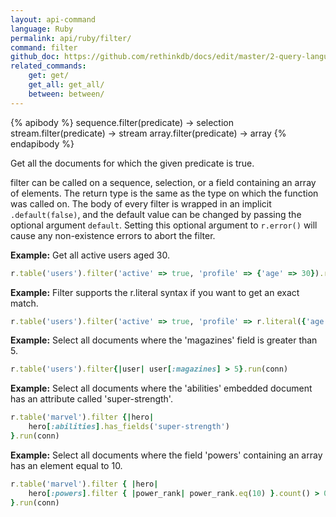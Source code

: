 ```yaml
---
layout: api-command 
language: Ruby
permalink: api/ruby/filter/
command: filter 
github_doc: https://github.com/rethinkdb/docs/edit/master/2-query-language/api/ruby/selecting-data/filter.md
related_commands:
    get: get/
    get_all: get_all/
    between: between/
---
```



{% apibody %}
sequence.filter(predicate) &rarr; selection
stream.filter(predicate) &rarr; stream
array.filter(predicate) &rarr; array
{% endapibody %}

Get all the documents for which the given predicate is true.

filter can be called on a sequence, selection, or a field containing an array of
elements. The return type is the same as the type on which the function was called on.
The body of every filter is wrapped in an implicit `.default(false)`, and the default
value can be changed by passing the optional argument `default`. Setting this optional
argument to `r.error()` will cause any non-existence errors to abort the filter.

__Example:__ Get all active users aged 30.

```rb
r.table('users').filter('active' => true, 'profile' => {'age' => 30}).run(conn)
```


__Example:__ Filter supports the r.literal syntax if you want to get an exact match.

```rb
r.table('users').filter('active' => true, 'profile' => r.literal({'age' => 30})).run(conn)
```


__Example:__ Select all documents where the 'magazines' field is greater than 5.

```rb
r.table('users').filter{|user| user[:magazines] > 5}.run(conn)
```


__Example:__ Select all documents where the 'abilities' embedded document has an
attribute called 'super-strength'.

```rb
r.table('marvel').filter {|hero|
    hero[:abilities].has_fields('super-strength')
}.run(conn)
```


__Example:__ Select all documents where the field 'powers' containing an array has an
element equal to 10.

```rb
r.table('marvel').filter { |hero|
    hero[:powers].filter { |power_rank| power_rank.eq(10) }.count() > 0
}.run(conn)
```

